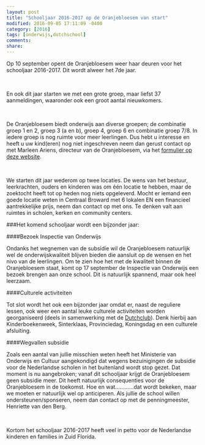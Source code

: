```yaml
---
layout: post
title: "Schooljaar 2016-2017 op de Oranjebloesem van start"
modified: 2016-09-05 17:11:09 -0400
category: [2016]
tags: [onderwijs,dutchschool]
comments: 
share: 
---
```


Op 10 september opent de Oranjebloesem weer haar deuren voor het schooljaar 2016-2017. Dit wordt alweer het 7de jaar.

<br/>

En ook dit jaar starten we met een grote groep, maar liefst 37 aanmeldingen, waaronder ook een groot aantal nieuwkomers.

<br/>


De Oranjebloesem biedt onderwijs aan diverse groepen; de combinatie groep 1 en 2, groep 3 (a en b), groep 4, groep 6 en combinatie groep 7/8. In iedere groep is nog ruimte voor meer leerlingen. Dus hebt u interesse en heeft u uw kind(eren) nog niet ingeschreven neem dan gerust contact op met  Marleen Ariens, directeur van de Oranjebloesem, via het [formulier op deze website](/aanmelden).

<br/>


We starten dit jaar wederom op twee locaties. De wens van het bestuur, leerkrachten, ouders en kinderen was om één locatie te hebben, maar de zoektocht heeft tot op heden nog niets opgeleverd. Mocht er iemand een goede locatie weten in Centraal Broward met 6 lokalen EN een financieel aantrekkelijke prijs, neem dan contact op met ons. Te denken valt aan ruimtes in scholen, kerken en community centers.



 

###Het komend schooljaar wordt een bijzonder jaar:  


####Bezoek Inspectie van Onderwijs

Ondanks het wegnemen van de subsidie wil de Oranjebloesem natuurlijk wel de onderwijskwaliteit blijven bieden die aansluit op de wensen en het nivo van de leerlingen. Om te zien hoe het met de kwaliteit binnen de Oranjebloesem staat, komt op 17 september de Inspectie van Onderwijs een bezoek brengen aan onze school. Dit is natuurlijk spannend, maar ook heel leerzaam.

 

####Culturele activiteiten

Tot slot wordt het ook een bijzonder jaar omdat er, naast de reguliere lessen, ook weer een aantal leuke culturele activiteiten worden georganiseerd (deels in samenwerking met de [Dutchclub](http://dutchclubsouthflorida.com/)). Denk hierbij aan Kinderboekenweek, Sinterklaas, Provinciedag, Koningsdag en een culturele afsluiting.

####Wegvallen subsidie

Zoals een aantal van jullie misschien weten heeft het Ministerie van Onderwijs en Cultuur aangekondigd dat wegens bezuinigingen de subsidie voor de Nederlandse scholen in het buitenland wordt stop gezet. Dat moment is nu aangebroken; vanaf dit schooljaar krijgt de Oranjebloesem geen subsidie meer.  Dit heeft natuurlijk consequenties voor de Oranjebloesem in de toekomst. Hoe en wat….……..dat wordt bekeken, maar we moeten er natuurlijk wel op anticiperen. Als jullie de school willen ondersteunen/sponseren, neem dan contact op met de penningmeester, Henriette van den Berg.
 
<br/>

Kortom het schooljaar 2016-2017 heeft veel in petto voor de Nederlandse kinderen en families in Zuid Florida.

